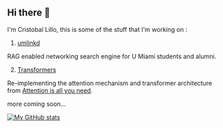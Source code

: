 ## Hi there 👋

I'm Cristobal Lillo, this is some of the stuff that I'm working on :

1. [umlinkd](https://github.com/crilillo14/umlinkdsv)

RAG enabled networking search engine for U Miami students and alumni.


2.  [Transformers](https://github.com/crilillo14/transformers)

Re-implementing the attention mechanism and transformer architecture from [Attention is all you need](https://arxiv.org/abs/1706.03762).

more coming soon...

[![My GitHub stats](https://github-readme-stats.vercel.app/api?username=crilillo14)](https://github.com/anuraghazra/github-readme-stats)


<!--
**crilillo14/crilillo14** is a ✨ _special_ ✨ repository because its `README.md` (this file) appears on your GitHub profile.

Here are some ideas to get you started:

- 🔭 I’m currently working on ...
- 🌱 I’m currently learning ...
- 👯 I’m looking to collaborate on ...
- 🤔 I’m looking for help with ...
- 💬 Ask me about ...
- 📫 How to reach me: ...
- 😄 Pronouns: ...
- ⚡ Fun fact: ...
-->

